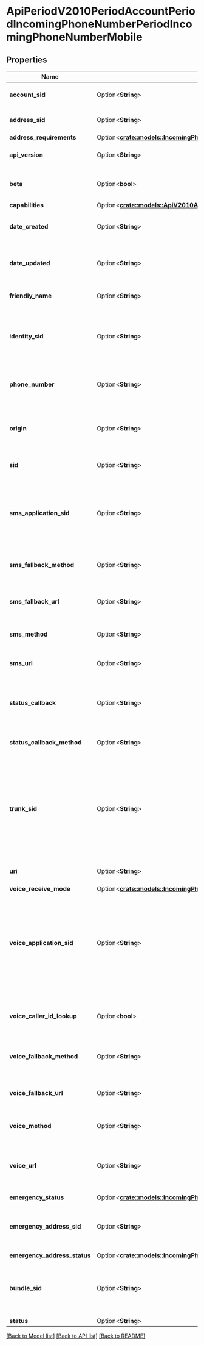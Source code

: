 # ApiPeriodV2010PeriodAccountPeriodIncomingPhoneNumberPeriodIncomingPhoneNumberMobile

## Properties

Name | Type | Description | Notes
------------ | ------------- | ------------- | -------------
**account_sid** | Option<**String**> | The SID of the [Account](https://www.twilio.com/docs/iam/api/account) that created the resource. | [optional]
**address_sid** | Option<**String**> | The SID of the Address resource associated with the phone number. | [optional]
**address_requirements** | Option<[**crate::models::IncomingPhoneNumberMobileEnumAddressRequirement**](incoming_phone_number_mobile_enum_address_requirement.md)> |  | [optional]
**api_version** | Option<**String**> | The API version used to start a new TwiML session. | [optional]
**beta** | Option<**bool**> | Whether the phone number is new to the Twilio platform. Can be: `true` or `false`. | [optional]
**capabilities** | Option<[**crate::models::ApiV2010AccountIncomingPhoneNumberCapabilities**](api_v2010_account_incoming_phone_number_capabilities.md)> |  | [optional]
**date_created** | Option<**String**> | The date and time in GMT that the resource was created specified in [RFC 2822](https://www.ietf.org/rfc/rfc2822.txt) format. | [optional]
**date_updated** | Option<**String**> | The date and time in GMT that the resource was last updated specified in [RFC 2822](https://www.ietf.org/rfc/rfc2822.txt) format. | [optional]
**friendly_name** | Option<**String**> | The string that you assigned to describe the resource. | [optional]
**identity_sid** | Option<**String**> | The SID of the Identity resource that we associate with the phone number. Some regions require an Identity to meet local regulations. | [optional]
**phone_number** | Option<**String**> | The phone number in [E.164](https://www.twilio.com/docs/glossary/what-e164) format, which consists of a + followed by the country code and subscriber number. | [optional]
**origin** | Option<**String**> | The phone number's origin. `twilio` identifies Twilio-owned phone numbers and `hosted` identifies hosted phone numbers. | [optional]
**sid** | Option<**String**> | The unique string that that we created to identify the resource. | [optional]
**sms_application_sid** | Option<**String**> | The SID of the application that handles SMS messages sent to the phone number. If an `sms_application_sid` is present, we ignore all `sms_*_url` values and use those of the application. | [optional]
**sms_fallback_method** | Option<**String**> | The HTTP method we use to call `sms_fallback_url`. Can be: `GET` or `POST`. | [optional]
**sms_fallback_url** | Option<**String**> | The URL that we call when an error occurs while retrieving or executing the TwiML from `sms_url`. | [optional]
**sms_method** | Option<**String**> | The HTTP method we use to call `sms_url`. Can be: `GET` or `POST`. | [optional]
**sms_url** | Option<**String**> | The URL we call when the phone number receives an incoming SMS message. | [optional]
**status_callback** | Option<**String**> | The URL we call using the `status_callback_method` to send status information to your application. | [optional]
**status_callback_method** | Option<**String**> | The HTTP method we use to call `status_callback`. Can be: `GET` or `POST`. | [optional]
**trunk_sid** | Option<**String**> | The SID of the Trunk that handles calls to the phone number. If a `trunk_sid` is present, we ignore all of the voice urls and voice applications and use those set on the Trunk. Setting a `trunk_sid` will automatically delete your `voice_application_sid` and vice versa. | [optional]
**uri** | Option<**String**> | The URI of the resource, relative to `https://api.twilio.com`. | [optional]
**voice_receive_mode** | Option<[**crate::models::IncomingPhoneNumberMobileEnumVoiceReceiveMode**](incoming_phone_number_mobile_enum_voice_receive_mode.md)> |  | [optional]
**voice_application_sid** | Option<**String**> | The SID of the application that handles calls to the phone number. If a `voice_application_sid` is present, we ignore all of the voice urls and use those set on the application. Setting a `voice_application_sid` will automatically delete your `trunk_sid` and vice versa. | [optional]
**voice_caller_id_lookup** | Option<**bool**> | Whether we look up the caller's caller-ID name from the CNAM database ($0.01 per look up). Can be: `true` or `false`. | [optional]
**voice_fallback_method** | Option<**String**> | The HTTP method we use to call `voice_fallback_url`. Can be: `GET` or `POST`. | [optional]
**voice_fallback_url** | Option<**String**> | The URL that we call when an error occurs retrieving or executing the TwiML requested by `url`. | [optional]
**voice_method** | Option<**String**> | The HTTP method we use to call `voice_url`. Can be: `GET` or `POST`. | [optional]
**voice_url** | Option<**String**> | The URL we call when the phone number receives a call. The `voice_url` will not be used if a `voice_application_sid` or a `trunk_sid` is set. | [optional]
**emergency_status** | Option<[**crate::models::IncomingPhoneNumberMobileEnumEmergencyStatus**](incoming_phone_number_mobile_enum_emergency_status.md)> |  | [optional]
**emergency_address_sid** | Option<**String**> | The SID of the emergency address configuration that we use for emergency calling from this phone number. | [optional]
**emergency_address_status** | Option<[**crate::models::IncomingPhoneNumberMobileEnumEmergencyAddressStatus**](incoming_phone_number_mobile_enum_emergency_address_status.md)> |  | [optional]
**bundle_sid** | Option<**String**> | The SID of the Bundle resource that you associate with the phone number. Some regions require a Bundle to meet local Regulations. | [optional]
**status** | Option<**String**> |  | [optional]

[[Back to Model list]](../README.md#documentation-for-models) [[Back to API list]](../README.md#documentation-for-api-endpoints) [[Back to README]](../README.md)


